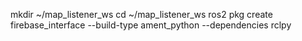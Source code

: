 mkdir ~/map_listener_ws
cd ~/map_listener_ws
ros2 pkg create firebase_interface --build-type ament_python --dependencies rclpy
